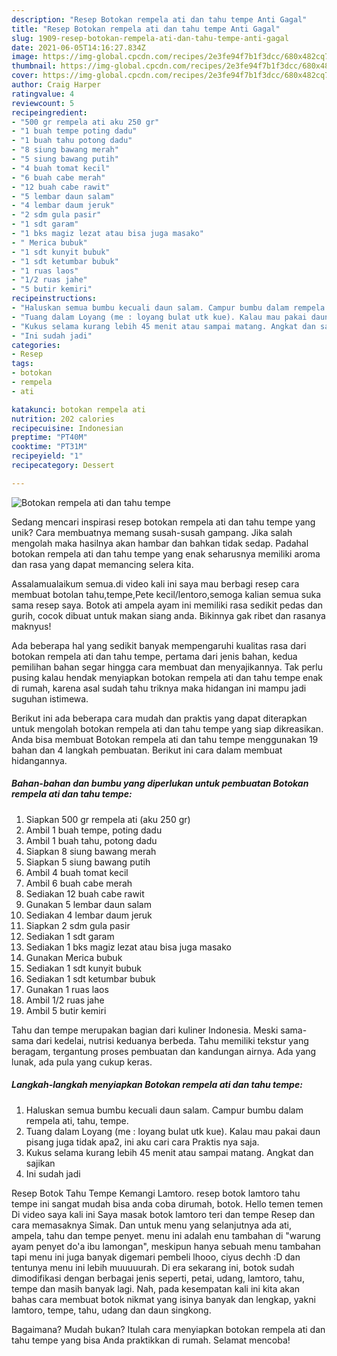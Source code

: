 ```yaml
---
description: "Resep Botokan rempela ati dan tahu tempe Anti Gagal"
title: "Resep Botokan rempela ati dan tahu tempe Anti Gagal"
slug: 1909-resep-botokan-rempela-ati-dan-tahu-tempe-anti-gagal
date: 2021-06-05T14:16:27.834Z
image: https://img-global.cpcdn.com/recipes/2e3fe94f7b1f3dcc/680x482cq70/botokan-rempela-ati-dan-tahu-tempe-foto-resep-utama.jpg
thumbnail: https://img-global.cpcdn.com/recipes/2e3fe94f7b1f3dcc/680x482cq70/botokan-rempela-ati-dan-tahu-tempe-foto-resep-utama.jpg
cover: https://img-global.cpcdn.com/recipes/2e3fe94f7b1f3dcc/680x482cq70/botokan-rempela-ati-dan-tahu-tempe-foto-resep-utama.jpg
author: Craig Harper
ratingvalue: 4
reviewcount: 5
recipeingredient:
- "500 gr rempela ati aku 250 gr"
- "1 buah tempe poting dadu"
- "1 buah tahu potong dadu"
- "8 siung bawang merah"
- "5 siung bawang putih"
- "4 buah tomat kecil"
- "6 buah cabe merah"
- "12 buah cabe rawit"
- "5 lembar daun salam"
- "4 lembar daum jeruk"
- "2 sdm gula pasir"
- "1 sdt garam"
- "1 bks magiz lezat atau bisa juga masako"
- " Merica bubuk"
- "1 sdt kunyit bubuk"
- "1 sdt ketumbar bubuk"
- "1 ruas laos"
- "1/2 ruas jahe"
- "5 butir kemiri"
recipeinstructions:
- "Haluskan semua bumbu kecuali daun salam. Campur bumbu dalam rempela ati, tahu, tempe."
- "Tuang dalam Loyang (me : loyang bulat utk kue). Kalau mau pakai daun pisang juga tidak apa2, ini aku cari cara Praktis nya saja."
- "Kukus selama kurang lebih 45 menit atau sampai matang. Angkat dan sajikan"
- "Ini sudah jadi"
categories:
- Resep
tags:
- botokan
- rempela
- ati

katakunci: botokan rempela ati 
nutrition: 202 calories
recipecuisine: Indonesian
preptime: "PT40M"
cooktime: "PT31M"
recipeyield: "1"
recipecategory: Dessert

---
```



![Botokan rempela ati dan tahu tempe](https://img-global.cpcdn.com/recipes/2e3fe94f7b1f3dcc/680x482cq70/botokan-rempela-ati-dan-tahu-tempe-foto-resep-utama.jpg)

Sedang mencari inspirasi resep botokan rempela ati dan tahu tempe yang unik? Cara membuatnya memang susah-susah gampang. Jika salah mengolah maka hasilnya akan hambar dan bahkan tidak sedap. Padahal botokan rempela ati dan tahu tempe yang enak seharusnya memiliki aroma dan rasa yang dapat memancing selera kita.

Assalamualaikum semua.di video kali ini saya mau berbagi resep cara membuat botolan tahu,tempe,Pete kecil/lentoro,semoga kalian semua suka sama resep saya. Botok ati ampela ayam ini memiliki rasa sedikit pedas dan gurih, cocok dibuat untuk makan siang anda. Bikinnya gak ribet dan rasanya maknyus!

Ada beberapa hal yang sedikit banyak mempengaruhi kualitas rasa dari botokan rempela ati dan tahu tempe, pertama dari jenis bahan, kedua pemilihan bahan segar hingga cara membuat dan menyajikannya. Tak perlu pusing kalau hendak menyiapkan botokan rempela ati dan tahu tempe enak di rumah, karena asal sudah tahu triknya maka hidangan ini mampu jadi suguhan istimewa.


Berikut ini ada beberapa cara mudah dan praktis yang dapat diterapkan untuk mengolah botokan rempela ati dan tahu tempe yang siap dikreasikan. Anda bisa membuat Botokan rempela ati dan tahu tempe menggunakan 19 bahan dan 4 langkah pembuatan. Berikut ini cara dalam membuat hidangannya.

<!--inarticleads1-->

##### Bahan-bahan dan bumbu yang diperlukan untuk pembuatan Botokan rempela ati dan tahu tempe:

1. Siapkan 500 gr rempela ati (aku 250 gr)
1. Ambil 1 buah tempe, poting dadu
1. Ambil 1 buah tahu, potong dadu
1. Siapkan 8 siung bawang merah
1. Siapkan 5 siung bawang putih
1. Ambil 4 buah tomat kecil
1. Ambil 6 buah cabe merah
1. Sediakan 12 buah cabe rawit
1. Gunakan 5 lembar daun salam
1. Sediakan 4 lembar daum jeruk
1. Siapkan 2 sdm gula pasir
1. Sediakan 1 sdt garam
1. Sediakan 1 bks magiz lezat atau bisa juga masako
1. Gunakan  Merica bubuk
1. Sediakan 1 sdt kunyit bubuk
1. Sediakan 1 sdt ketumbar bubuk
1. Gunakan 1 ruas laos
1. Ambil 1/2 ruas jahe
1. Ambil 5 butir kemiri


Tahu dan tempe merupakan bagian dari kuliner Indonesia. Meski sama-sama dari kedelai, nutrisi keduanya berbeda. Tahu memiliki tekstur yang beragam, tergantung proses pembuatan dan kandungan airnya. Ada yang lunak, ada pula yang cukup keras. 

<!--inarticleads2-->

##### Langkah-langkah menyiapkan Botokan rempela ati dan tahu tempe:

1. Haluskan semua bumbu kecuali daun salam. Campur bumbu dalam rempela ati, tahu, tempe.
1. Tuang dalam Loyang (me : loyang bulat utk kue). Kalau mau pakai daun pisang juga tidak apa2, ini aku cari cara Praktis nya saja.
1. Kukus selama kurang lebih 45 menit atau sampai matang. Angkat dan sajikan
1. Ini sudah jadi


Resep Botok Tahu Tempe Kemangi Lamtoro. resep botok lamtoro tahu tempe ini sangat mudah bisa anda coba dirumah, botok. Hello temen temen Di video saya kali ini Saya masak botok lamtoro teri dan tempe Resep dan cara memasaknya Simak. Dan untuk menu yang selanjutnya ada ati, ampela, tahu dan tempe penyet. menu ini adalah enu tambahan di &#34;warung ayam penyet do&#39;a ibu lamongan&#34;, meskipun hanya sebuah menu tambahan tapi menu ini juga banyak digemari pembeli lhooo, ciyus dechh :D dan tentunya menu ini lebih muuuuurah. Di era sekarang ini, botok sudah dimodifikasi dengan berbagai jenis seperti, petai, udang, lamtoro, tahu, tempe dan masih banyak lagi. Nah, pada kesempatan kali ini kita akan bahas cara membuat botok nikmat yang isinya banyak dan lengkap, yakni lamtoro, tempe, tahu, udang dan daun singkong. 

Bagaimana? Mudah bukan? Itulah cara menyiapkan botokan rempela ati dan tahu tempe yang bisa Anda praktikkan di rumah. Selamat mencoba!
